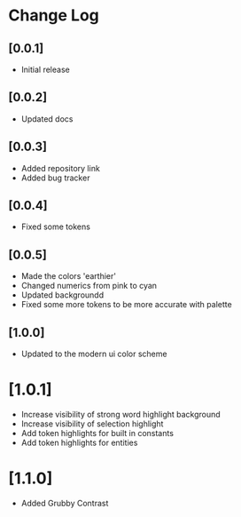# Change Log

## [0.0.1]

- Initial release

## [0.0.2]

- Updated docs

## [0.0.3]

- Added repository link
- Added bug tracker

## [0.0.4]

- Fixed some tokens

## [0.0.5]

- Made the colors 'earthier'
- Changed numerics from pink to cyan
- Updated backgroundd
- Fixed some more tokens to be more accurate with palette

## [1.0.0]

- Updated to the modern ui color scheme

# [1.0.1]

- Increase visibility of strong word highlight background
- Increase visibility of selection highlight
- Add token highlights for built in constants
- Add token highlights for entities

# [1.1.0]

- Added Grubby Contrast
